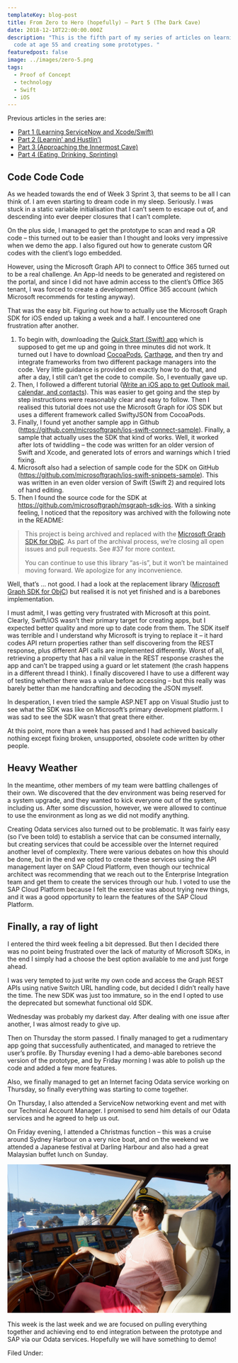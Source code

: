 ```yaml
---
templateKey: blog-post
title: From Zero to Hero (hopefully) – Part 5 (The Dark Cave)
date: 2018-12-10T22:00:00.000Z
description: "This is the fifth part of my series of articles on learning to
  code at age 55 and creating some prototypes. "
featuredpost: false
image: ../images/zero-5.png
tags:
  - Proof of Concept
  - technology
  - Swift
  - iOS
---
```

Previous articles in the series are:

* [Part 1 (Learning ServiceNow and Xcode/Swift)](/blog/2018-11-01-from-zero-to-hero-hopefully-–-part-1-learning-servicenow-and-xcode-swift/)
* [Part 2 (Learnin’ and Hustlin’)](/blog/2018-11-08-from-zero-to-hero-hopefully-–-part-2-learnin’%E2%80%8B-and-hustlin’%E2%80%8B/)
* [Part 3 (Approaching the Innermost Cave)](/blog/2018-11-21-from-zero-to-hero-hopefully-–-part-3-approach-to-the-inmost-cave/)
* [Part 4 (Eating, Drinking, Sprinting)](/blog/2018-11-28-from-zero-to-hero-hopefully-–-part-4-eating-drinking-sprinting/)

## Code Code Code

As we headed towards the end of Week 3 Sprint 3, that seems to be all I can think of. I am even starting to dream code in my sleep. Seriously. I was stuck in a static variable initialisation that I can’t seem to escape out of, and descending into ever deeper closures that I can’t complete.

On the plus side, I managed to get the prototype to scan and read a QR code – this turned out to be easier than I thought and looks very impressive when we demo the app. I also figured out how to generate custom QR codes with the client’s logo embedded.

However, using the Microsoft Graph API to connect to Office 365 turned out to be a real challenge. An App-Id needs to be generated and registered on the portal, and since I did not have admin access to the client’s Office 365 tenant, I was forced to create a development Office 365 account (which Microsoft recommends for testing anyway).

That was the easy bit. Figuring out how to actually use the Microsoft Graph SDK for iOS ended up taking a week and a half. I encountered one frustration after another.

1. To begin with, downloading the [Quick Start (Swift) app](https://developer.microsoft.com/en-us/graph/quick-start?platform=option-ios-swift) which is supposed to get me up and going in three minutes did not work. It turned out I have to download [CocoaPods](https://cocoapods.org/), [Carthage](https://github.com/Carthage/Carthage), and then try and integrate frameworks from two different package managers into the code. Very little guidance is provided on exactly how to do that, and after a day, I still can’t get the code to compile. So, I eventually gave up.
2. Then, I followed a different tutorial ([Write an iOS app to get Outlook mail, calendar, and contacts](https://docs.microsoft.com/en-us/outlook/rest/ios-tutorial)). This was easier to get going and the step by step instructions were reasonably clear and easy to follow. Then I realised this tutorial does not use the Microsoft Graph for iOS SDK but uses a different framework called SwiftyJSON from CocoaPods.
3. Finally, I found yet another sample app in Github (<https://github.com/microsoftgraph/ios-swift-connect-sample>). Finally, a sample that actually uses the SDK that kind of works. Well, it worked after lots of twiddling – the code was written for an older version of Swift and Xcode, and generated lots of errors and warnings which I tried fixing.
4. Microsoft also had a selection of sample code for the SDK on GitHub (<https://github.com/microsoftgraph/ios-swift-snippets-sample>). This was written in an even older version of Swift (Swift 2) and required lots of hand editing.
5. Then I found the source code for the SDK at <https://github.com/microsoftgraph/msgraph-sdk-ios>. With a sinking feeling, I noticed that the repository was archived with the following note in the README:

> This project is being archived and replaced with the [Microsoft Graph SDK for ObjC](https://github.com/microsoftgraph/msgraph-sdk-objc). As part of the archival process, we’re closing all open issues and pull requests. See #37 for more context.
>
> You can continue to use this library “as-is”, but it won’t be maintained moving forward. We apologize for any inconvenience.

Well, that’s … not good. I had a look at the replacement library ([Microsoft Graph SDK for ObjC](https://github.com/microsoftgraph/msgraph-sdk-objc)) but realised it is not yet finished and is a barebones implementation.

I must admit, I was getting very frustrated with Microsoft at this point. Clearly, Swift/iOS wasn’t their primary target for creating apps, but I expected better quality and more up to date code from them. The SDK itself was terrible and I understand why Microsoft is trying to replace it – it hard codes API return properties rather than self discovering from the REST response, plus different API calls are implemented differently. Worst of all, retrieving a property that has a nil value in the REST response crashes the app and can’t be trapped using a guard or let statement (the crash happens in a different thread I think). I finally discovered I have to use a different way of testing whether there was a value before accessing – but this really was barely better than me handcrafting and decoding the JSON myself.

In desperation, I even tried the sample ASP.NET app on Visual Studio just to see what the SDK was like on Microsoft’s primary development platform. I was sad to see the SDK wasn’t that great there either.

At this point, more than a week has passed and I had achieved basically nothing except fixing broken, unsupported, obsolete code written by other people.

## Heavy Weather

In the meantime, other members of my team were battling challenges of their own. We discovered that the dev environment was being reserved for a system upgrade, and they wanted to kick everyone out of the system, including us. After some discussion, however, we were allowed to continue to use the environment as long as we did not modify anything.

Creating Odata services also turned out to be problematic. It was fairly easy (so I’ve been told) to establish a service that can be consumed internally, but creating services that could be accessible over the Internet required another level of complexity. There were various debates on how this should be done, but in the end we opted to create these services using the API management layer on SAP Cloud Platform, even though our technical architect was recommending that we reach out to the Enterprise Integration team and get them to create the services through our hub. I voted to use the SAP Cloud Platform because I felt the exercise was about trying new things, and it was a good opportunity to learn the features of the SAP Cloud Platform.

## Finally, a ray of light

I entered the third week feeling a bit depressed. But then I decided there was no point being frustrated over the lack of maturity of Microsoft SDKs, in the end I simply had a choose the best option available to me and just forge ahead.

I was very tempted to just write my own code and access the Graph REST APIs using native Switch URL handling code, but decided I didn’t really have the time. The new SDK was just too immature, so in the end I opted to use the deprecated but somewhat functional old SDK.

Wednesday was probably my darkest day. After dealing with one issue after another, I was almost ready to give up.

Then on Thursday the storm passed. I finally managed to get a rudimentary app going that successfully authenticated, and managed to retrieve the user’s profile. By Thursday evening I had a demo-able barebones second version of the prototype, and by Friday morning I was able to polish up the code and added a few more features.

Also, we finally managed to get an Internet facing Odata service working on Thursday, so finally everything was starting to come together.

On Thursday, I also attended a ServiceNow networking event and met with our Technical Account Manager. I promised to send him details of our Odata services and he agreed to help us out.

On Friday evening, I attended a Christmas function – this was a cruise around Sydney Harbour on a very nice boat, and on the weekend we attended a Japanese festival at Darling Harbour and also had a great Malaysian buffet lunch on Sunday.

![Sydney Harbour cruise](../images/zero-5a.png "Sydney Harbour cruise")

This week is the last week and we are focused on pulling everything together and achieving end to end integration between the prototype and SAP via our Odata services. Hopefully we will have something to demo!

Filed Under: